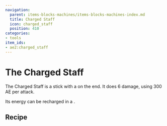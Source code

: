 ```yaml
---
navigation:
  parent: items-blocks-machines/items-blocks-machines-index.md
  title: Charged Staff
  icon: charged_staff
  position: 410
categories:
- tools
item_ids:
- ae2:charged_staff
---
```


# The Charged Staff

<ItemImage id="charged_staff" scale="4" />

The Charged Staff is a stick with a <ItemLink id="charged_certus_quartz_crystal" /> on the end. It does 6 damage, using 300 AE
per attack.

Its energy can be recharged in a <ItemLink id="charger" />.

## Recipe

<RecipeFor id="charged_staff" />
